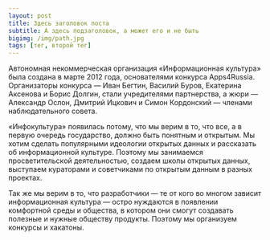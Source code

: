 ```yaml
---
layout: post
title: Здесь заголовок поста
subtitle: А здесь подзаголовок, а может его и не быть
bigimg: /img/path.jpg
tags: [тег, второй тег]
---
```


Автономная некоммерческая организация «Информационная культура» была создана в марте 2012 года, основателями конкурса Apps4Russia. Организаторы конкурса — Иван Бегтин, Василий Буров, Екатерина Аксенова и Борис Долгин, стали учредителями партнерства, а жюри — Александр Ослон, Дмитрий Ицкович и Симон Кордонский — членами наблюдательного совета.

«Инфокультура» появилась потому, что мы верим в то, что все, а в первую очередь государство, должно быть понятным и открытым. Мы хотим сделать популярными идеологии открытых данных и рассказать об информационной культуре. Поэтому мы занимаемся просветительской деятельностью, создаем школы открытых данных, выступаем кураторами и советчиками по открытым данным в разных проектах.

Так же мы верим в то, что разработчики — те от кого во многом зависит информационная культура — остро нуждаются в появлении комфортной среды и общества, в котором они смогут создавать полезные и нужные обществу продукты. Поэтому мы организуем конкурсы и хакатоны.